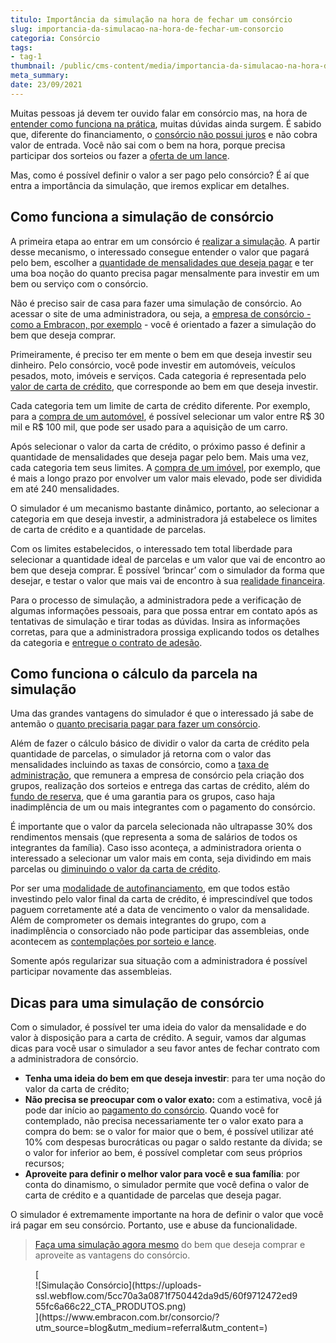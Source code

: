 ```yaml
---
titulo: Importância da simulação na hora de fechar um consórcio
slug: importancia-da-simulacao-na-hora-de-fechar-um-consorcio
categoria: Consórcio
tags:
- tag-1
thumbnail: /public/cms-content/media/importancia-da-simulacao-na-hora-de-fechar-um-consorcio.jpg
meta_summary: 
date: 23/09/2021
---
```

Muitas pessoas já devem ter ouvido falar em consórcio mas, na hora de [entender como funciona na prática](https://www.embracon.com.br/blog/entenda-o-que-e-e-como-funciona-uma-cota-de-consorcio), muitas dúvidas ainda surgem. É sabido que, diferente do financiamento, o [consórcio não possui juros](https://www.embracon.com.br/blog/consorcio-nao-tem-juros-entenda) e não cobra valor de entrada. Você não sai com o bem na hora, porque precisa participar dos sorteios ou fazer a [oferta de um lance](https://www.embracon.com.br/blog/como-funcionam-os-tipos-de-lances-no-consorcio).

Mas, como é possível definir o valor a ser pago pelo consórcio? É aí que entra a importância da simulação, que iremos explicar em detalhes.

Como funciona a simulação de consórcio 
---------------------------------------

A primeira etapa ao entrar em um consórcio é [realizar a simulação](https://www.embracon.com.br/blog/simulacao-de-consorcio). A partir desse mecanismo, o interessado consegue entender o valor que pagará pelo bem, escolher a [quantidade de mensalidades que deseja pagar](https://www.embracon.com.br/blog/como-calcular-as-parcelas-no-consorcio) e ter uma boa noção do quanto precisa pagar mensalmente para investir em um bem ou serviço com o consórcio.

Não é preciso sair de casa para fazer uma simulação de consórcio. Ao acessar o site de uma administradora, ou seja, a [empresa de consórcio - como a Embracon, por exemplo](https://www.embracon.com.br/) - você é orientado a fazer a simulação do bem que deseja comprar.

Primeiramente, é preciso ter em mente o bem em que deseja investir seu dinheiro. Pelo consórcio, você pode investir em automóveis, veículos pesados, moto, imóveis e serviços. Cada categoria é representada pelo [valor de carta de crédito](https://www.embracon.com.br/blog/tudo-o-que-voce-precisa-saber-sobre-a-carta-de-credito-de-consorcios), que corresponde ao bem em que deseja investir.

Cada categoria tem um limite de carta de crédito diferente. Por exemplo, para a [compra de um automóvel](https://www.embracon.com.br/blog/duvidas-frequentes-consorcio-de-carro), é possível selecionar um valor entre R$ 30 mil e R$ 100 mil, que pode ser usado para a aquisição de um carro.

Após selecionar o valor da carta de crédito, o próximo passo é definir a quantidade de mensalidades que deseja pagar pelo bem. Mais uma vez, cada categoria tem seus limites. A [compra de um imóvel](https://www.embracon.com.br/blog/saiba-o-que-levar-em-consideracao-antes-de-comprar-um-imovel), por exemplo, que é mais a longo prazo por envolver um valor mais elevado, pode ser dividida em até 240 mensalidades.

O simulador é um mecanismo bastante dinâmico, portanto, ao selecionar a categoria em que deseja investir, a administradora já estabelece os limites de carta de crédito e a quantidade de parcelas.

Com os limites estabelecidos, o interessado tem total liberdade para selecionar a quantidade ideal de parcelas e um valor que vai de encontro ao bem que deseja comprar. É possível ‘brincar’ com o simulador da forma que desejar, e testar o valor que mais vai de encontro à sua [realidade financeira](https://www.embracon.com.br/blog/7-dicas-para-comecar-a-sua-organizacao-financeira).

Para o processo de simulação, a administradora pede a verificação de algumas informações pessoais, para que possa entrar em contato após as tentativas de simulação e tirar todas as dúvidas. Insira as informações corretas, para que a administradora prossiga explicando todos os detalhes da categoria e [entregue o contrato de adesão](https://www.embracon.com.br/blog/saiba-o-que-avaliar-antes-de-assinar-um-contrato-de-consorcio).

Como funciona o cálculo da parcela na simulação 
------------------------------------------------

Uma das grandes vantagens do simulador é que o interessado já sabe de antemão o [quanto precisaria pagar para fazer um consórcio](https://www.embracon.com.br/blog/como-fazer-um-consorcio).

Além de fazer o cálculo básico de dividir o valor da carta de crédito pela quantidade de parcelas, o simulador já retorna com o valor das mensalidades incluindo as taxas de consórcio, como a [taxa de administração](https://www.embracon.com.br/blog/como-funciona-a-taxa-de-administracao-de-um-consorcio), que remunera a empresa de consórcio pela criação dos grupos, realização dos sorteios e entrega das cartas de crédito, além do [fundo de reserva](https://www.embracon.com.br/blog/entenda-como-funciona-a-devolucao-do-fundo-de-reserva), que é uma garantia para os grupos, caso haja inadimplência de um ou mais integrantes com o pagamento do consórcio.

É importante que o valor da parcela selecionada não ultrapasse 30% dos rendimentos mensais (que representa a soma de salários de todos os integrantes da família). Caso isso aconteça, a administradora orienta o interessado a selecionar um valor mais em conta, seja dividindo em mais parcelas ou [diminuindo o valor da carta de crédito](https://www.embracon.com.br/conhecaoconsorcio/minha-cota-foi-contemplada-posso-aumentar-ou-reduzir-o-valor-do-meu-credito).

Por ser uma [modalidade de autofinanciamento](https://www.embracon.com.br/blog/autofinanciamento-o-que-e-e-como-um-consorcio-pode-ajuda-lo), em que todos estão investindo pelo valor final da carta de crédito, é imprescindível que todos paguem corretamente até a data de vencimento o valor da mensalidade. Além de comprometer os demais integrantes do grupo, com a inadimplência o consorciado não pode participar das assembleias, onde acontecem as [contemplações por sorteio e lance](https://www.embracon.com.br/blog/quais-sao-as-formas-de-contemplacao).

Somente após regularizar sua situação com a administradora é possível participar novamente das assembleias.

Dicas para uma simulação de consórcio 
--------------------------------------

Com o simulador, é possível ter uma ideia do valor da mensalidade e do valor à disposição para a carta de crédito. A seguir, vamos dar algumas dicas para você usar o simulador a seu favor antes de fechar contrato com a administradora de consórcio.

- **Tenha uma ideia do bem em que deseja investir**: para ter uma noção do valor da carta de crédito;
- **Não precisa se preocupar com o valor exato:** com a estimativa, você já pode dar início ao [pagamento do consórcio](https://www.embracon.com.br/blog/entenda-o-pagamento-do-bem-no-consorcio). Quando você for contemplado, não precisa necessariamente ter o valor exato para a compra do bem: se o valor for maior que o bem, é possível utilizar até 10% com despesas burocráticas ou pagar o saldo restante da dívida; se o valor for inferior ao bem, é possível completar com seus próprios recursos;
- **Aproveite para definir o melhor valor para você e sua família**: por conta do dinamismo, o simulador permite que você defina o valor de carta de crédito e a quantidade de parcelas que deseja pagar.

O simulador é extremamente importante na hora de definir o valor que você irá pagar em seu consórcio. Portanto, use e abuse da funcionalidade.

> [Faça uma simulação agora mesmo](https://www.embracon.com.br/) do bem que deseja comprar e aproveite as vantagens do consórcio.

<figure class="w-richtext-figure-type-image w-richtext-align-center">[<div>![Simulação Consórcio](https://uploads-ssl.webflow.com/5cc70a3a0871f750442da9d5/60f9712472ed955fc6a66c22_CTA_PRODUTOS.png)</div>](https://www.embracon.com.br/consorcio/?utm_source=blog&utm_medium=referral&utm_content=)</figure>
